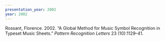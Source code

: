 ```yaml
---
presentation_year: 2002
year: 2002
---
```


Rossant, Florence. 2002. “A Global Method for Music Symbol Recognition in Typeset Music Sheets.” <i>Pattern Recognition Letters</i> 23 (10):1129–41.